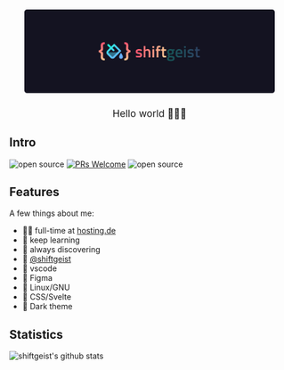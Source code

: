 <h1 align="center">
  <a href="https://github.com/shiftgeist/">
    <img alt="shiftgeist" title="shiftgeist" src="assets/header.png" width="450">
  </a>
</h1>

<p align="center" style="font-size: 1.25em">
  Hello world 👋🐱‍💻
</p>

## Intro

![open source](https://img.shields.io/badge/open_source-%E2%9D%A4-FF506D)
[![PRs Welcome](https://img.shields.io/badge/PRs-welcome-19F9D8.svg)](http://makeapullrequest.com)
![open source](https://img.shields.io/badge/i18n-🇩🇪-FFCC99)

## Features

A few things about me:

- :man_technologist: full-time at [hosting.de](https://hosting.de)
- :seedling: keep learning
- :telescope: always discovering
- :speech_balloon: [@shiftgeist](https://twitter.com/shiftgeist)
- :pencil: vscode
- :art: Figma
- :penguin: Linux/GNU
- :orange_heart: CSS/Svelte
- :rocket: Dark theme

## Statistics

![shiftgeist's github stats](https://github-readme-stats.vercel.app/api?username=shiftgeist&show_icons=true&title_color=FF506D&icon_color=77614b&text_color=19F9D8&bg_color=141321&border_radius=8)
